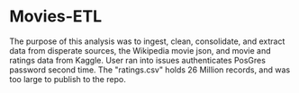 # Movies-ETL

The purpose of this analysis was to ingest, clean, consolidate, and extract data from disperate sources, the Wikipedia movie json, and movie and ratings data from Kaggle. User ran into issues authenticates PosGres password second time. The "ratings.csv" holds 26 Million records, and was too large to publish to the repo.
